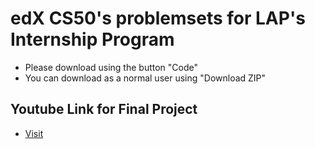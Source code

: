 # edX CS50's problemsets for LAP's Internship Program

- Please download using the button "Code"
- You can download as a normal user using "Download ZIP"

## Youtube Link for Final Project

- [Visit](https://www.youtube.com/watch?v=MmTsdZY1kXs&feature=youtu.be)
